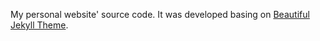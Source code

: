 My personal website' source code.
It was developed basing on [Beautiful Jekyll Theme](https://github.com/daattali/beautiful-jekyll).
